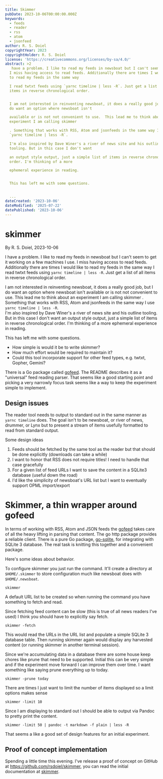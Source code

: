 ```yaml
---
title: Skimmer
pubDate: 2023-10-06T00:00:00.000Z
keywords:
  - feeds
  - reader
  - rss
  - atom
  - jsonfeed
author: R. S. Doiel
copyrightYear: 2023
copyrightHolder: R. S. Doiel
license: 'https://creativecommons.org/licenses/by-sa/4.0/'
abstract: >2
   have a problem. I like to read my feeds in newsboat but I can't seem to get it working on a few machines I use.
  I miss having access to read feeds. Additionally there are times I would like
  to read my feeds in the same way

  I read twtxt feeds using `yarnc timeline | less -R`. Just get a list of all
  items in reverse chronological order.


  I am not interested in reinventing newsboat, it does a really good job, but I
  do want an option where newsboat isn't

  available or is not not convenient to use.  This lead me to think about an
  experiment I am calling skimmer

  . Something that works with RSS, Atom and jsonfeeds in the same way I use
  `yarnc timeline | less -R`.  

  I'm also inspired by Dave Winer's a river of news site and his outline
  tooling. But in this case I don't want

  an output style output, just a simple list of items in reverse chronological
  order. I'm thinking of a more

  ephemeral experience in reading.


  This has left me with some questions.


  ...
dateCreated: '2023-10-06'
dateModified: '2025-07-22'
datePublished: '2023-10-06'
---
```


# skimmer

By R. S. Doiel, 2023-10-06

I have a problem. I like to read my feeds in newsboat but I can't seem to get it working on a few machines I use.
I miss having access to read feeds. Additionally there are times I would like to read my feeds in the same way
I read twtxt feeds using `yarnc timeline | less -R`. Just get a list of all items in reverse chronological order.

I am not interested in reinventing newsboat, it does a really good job, but I do want an option where newsboat isn't
available or is not not convenient to use.  This lead me to think about an experiment I am calling skimmer
. Something that works with RSS, Atom and jsonfeeds in the same way I use `yarnc timeline | less -R`.  
I'm also inspired by Dave Winer's a river of news site and his outline tooling. But in this case I don't want
an output style output, just a simple list of items in reverse chronological order. I'm thinking of a more
ephemeral experience in reading.

This has left me with some questions.

- How simple is would it be to write skimmer?
- How much effort would be required to maintain it?
- Could this tool incorporate support for other feed types, e.g. twtxt, Gopher, Gemini?

There is a Go package called [gofeed](https://github.com/mmcdole/gofeed). The README describes it
as a "universal" feed reading parser. That seems like a good starting point and picking a very narrowly
focus task seems like a way to keep the experiment simple to implement.

## Design issues

The reader tool needs to output to standard out in the same manner as `yarnc timeline` does. The goal isn't
to be newsboat, or river of news, drummer, or Lynx but to present a stream of items usefully formatted to read
from standard output.

Some design ideas

1. Feeds should be fetched by the same tool as the reader but that should be done explicitly (downloads can take a while)
2. I want to honor that RSS does not require titles! I need to handle that case gracefully
3. For a given list of feed URLs I want to save the content in a SQLite3 database (useful down the road)
4. I'd like the simplicity of newsboat's URL list but I want to eventually support OPML import/export

# Skimmer, a thin wrapper around gofeed

In terms of working with RSS, Atom and JSON feeds the [gofeed](https://github.com/mmcdole/gofeed) takes care of
all the heavy lifting in parsing that content. The go http package provides a reliable client.
There is a pure Go package, [go-sqlite](), for integrating with SQLite 3 database. The real task is knitting this
together and a convenient package.

Here's some ideas about behavior.

To configure skimmer you just run the command. It'll create a directory at `$HOME/.skimmer` to store configuration
much like newsboat does with `$HOME/.newsboat`.

~~~
skimmer
~~~

A default URL list to be created so when running the command you have something to fetch and read.

Since fetching feed content can be slow (this is true of all news readers I've used) I think you should have to
explicitly say fetch.

~~~
skimmer -fetch
~~~

This would read the URLs in the URL list and populate a simple SQLite 3 database table. Then running skimmer again 
would display any harvested content (or running skimmer in another terminal session).

Since we're accumulating data in a database there are some house keep chores like prune that need to be supported.
Initial this can be very simple and if the experiment move forward I can improve them over time. I want something
like saying prune everything up to today.

~~~
skimmer -prune today
~~~

There are times I just want to limit the number of items displayed so a limit options makes sense

~~~
skimmer -limit 10
~~~

Since I am displaying to standard out I should be able to output via Pandoc to pretty print the content.

~~~
skimmer -limit 50 | pandoc -t markdown -f plain | less -R
~~~

That seems a like a good set of design features for an initial experiment.

## Proof of concept implementation

Spending a little time this evening. I've release a proof of concept on GitHub
at <https://github.com/rsdoiel/skimmer>, you can read the initial documentation
at [skimmer](https://rsdoiel.github.io/skimmer).
